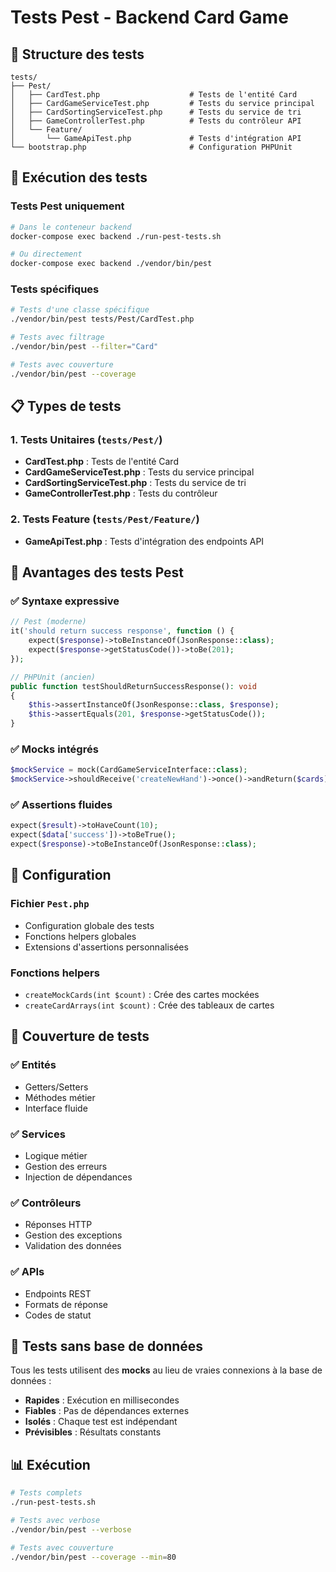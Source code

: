 # Tests Pest - Backend Card Game

## 🧪 Structure des tests

```
tests/
├── Pest/
│   ├── CardTest.php                    # Tests de l'entité Card
│   ├── CardGameServiceTest.php         # Tests du service principal
│   ├── CardSortingServiceTest.php      # Tests du service de tri
│   ├── GameControllerTest.php          # Tests du contrôleur API
│   └── Feature/
│       └── GameApiTest.php             # Tests d'intégration API
└── bootstrap.php                       # Configuration PHPUnit
```

## 🚀 Exécution des tests

### Tests Pest uniquement
```bash
# Dans le conteneur backend
docker-compose exec backend ./run-pest-tests.sh

# Ou directement
docker-compose exec backend ./vendor/bin/pest
```

### Tests spécifiques
```bash
# Tests d'une classe spécifique
./vendor/bin/pest tests/Pest/CardTest.php

# Tests avec filtrage
./vendor/bin/pest --filter="Card"

# Tests avec couverture
./vendor/bin/pest --coverage
```

## 📋 Types de tests

### 1. Tests Unitaires (`tests/Pest/`)
- **CardTest.php** : Tests de l'entité Card
- **CardGameServiceTest.php** : Tests du service principal
- **CardSortingServiceTest.php** : Tests du service de tri
- **GameControllerTest.php** : Tests du contrôleur

### 2. Tests Feature (`tests/Pest/Feature/`)
- **GameApiTest.php** : Tests d'intégration des endpoints API

## 🎯 Avantages des tests Pest

### ✅ Syntaxe expressive
```php
// Pest (moderne)
it('should return success response', function () {
    expect($response)->toBeInstanceOf(JsonResponse::class);
    expect($response->getStatusCode())->toBe(201);
});

// PHPUnit (ancien)
public function testShouldReturnSuccessResponse(): void
{
    $this->assertInstanceOf(JsonResponse::class, $response);
    $this->assertEquals(201, $response->getStatusCode());
}
```

### ✅ Mocks intégrés
```php
$mockService = mock(CardGameServiceInterface::class);
$mockService->shouldReceive('createNewHand')->once()->andReturn($cards);
```

### ✅ Assertions fluides
```php
expect($result)->toHaveCount(10);
expect($data['success'])->toBeTrue();
expect($response)->toBeInstanceOf(JsonResponse::class);
```

## 🔧 Configuration

### Fichier `Pest.php`
- Configuration globale des tests
- Fonctions helpers globales
- Extensions d'assertions personnalisées

### Fonctions helpers
- `createMockCards(int $count)` : Crée des cartes mockées
- `createCardArrays(int $count)` : Crée des tableaux de cartes

## 🎯 Couverture de tests

### ✅ Entités
- Getters/Setters
- Méthodes métier
- Interface fluide

### ✅ Services
- Logique métier
- Gestion des erreurs
- Injection de dépendances

### ✅ Contrôleurs
- Réponses HTTP
- Gestion des exceptions
- Validation des données

### ✅ APIs
- Endpoints REST
- Formats de réponse
- Codes de statut

## 🚫 Tests sans base de données

Tous les tests utilisent des **mocks** au lieu de vraies connexions à la base de données :

- **Rapides** : Exécution en millisecondes
- **Fiables** : Pas de dépendances externes
- **Isolés** : Chaque test est indépendant
- **Prévisibles** : Résultats constants

## 📊 Exécution

```bash
# Tests complets
./run-pest-tests.sh

# Tests avec verbose
./vendor/bin/pest --verbose

# Tests avec couverture
./vendor/bin/pest --coverage --min=80
``` 